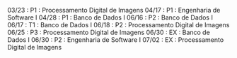 03/23 : P1 : Processamento Digital de Imagens
04/17 : P1 : Engenharia de Software I
04/28 : P1 : Banco de Dados I
06/16 : P2 : Banco de Dados I
06/17 : T1 : Banco de Dados I
06/18 : P2 : Processamento Digital de Imagens
06/25 : P3 : Processamento Digital de Imagens
06/30 : EX : Banco de Dados I
06/30 : P2 : Engenharia de Software I
07/02 : EX : Processamento Digital de Imagens